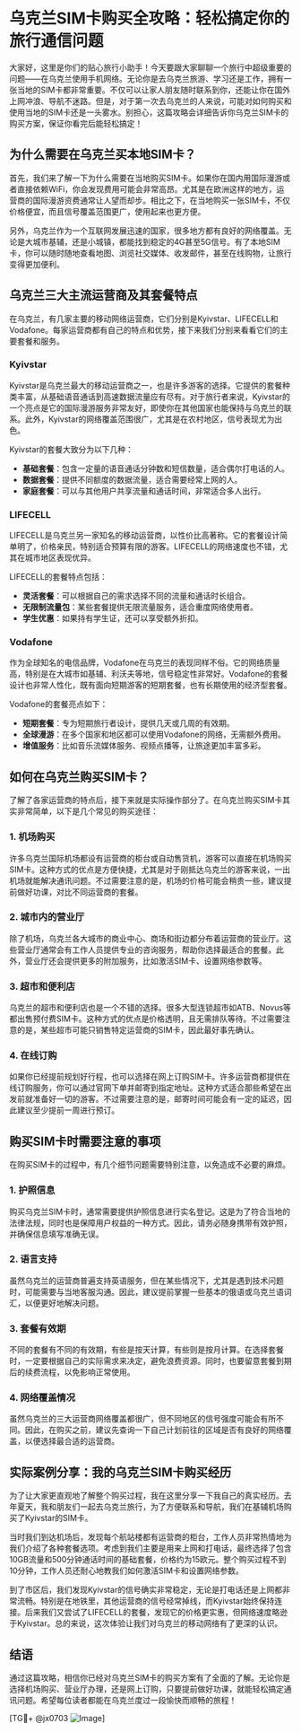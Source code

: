 # 乌克兰SIM卡购买全攻略：轻松搞定你的旅行通信问题

大家好，这里是你们的贴心旅行小助手！今天要跟大家聊聊一个旅行中超级重要的问题——在乌克兰使用手机网络。无论你是去乌克兰旅游、学习还是工作，拥有一张当地的SIM卡都非常重要。不仅可以让家人朋友随时联系到你，还能让你在国外上网冲浪、导航不迷路。但是，对于第一次去乌克兰的人来说，可能对如何购买和使用当地的SIM卡还是一头雾水。别担心，这篇攻略会详细告诉你乌克兰SIM卡的购买方案，保证你看完后能轻松搞定！

## 为什么需要在乌克兰买本地SIM卡？

首先，我们来了解一下为什么需要在当地购买SIM卡。如果你在国内用国际漫游或者直接依赖WiFi，你会发现费用可能会非常高昂。尤其是在欧洲这样的地方，运营商的国际漫游资费通常让人望而却步。相比之下，在当地购买一张SIM卡，不仅价格便宜，而且信号覆盖范围更广，使用起来也更方便。

另外，乌克兰作为一个互联网发展迅速的国家，很多地方都有良好的网络覆盖。无论是大城市基辅，还是小城镇，都能找到稳定的4G甚至5G信号。有了本地SIM卡，你可以随时随地查看地图、浏览社交媒体、收发邮件，甚至在线购物，让旅行变得更加便利。

## 乌克兰三大主流运营商及其套餐特点

在乌克兰，有几家主要的移动网络运营商，它们分别是Kyivstar、LIFECELL和Vodafone。每家运营商都有自己的特点和优势，接下来我们分别来看看它们的主要套餐和服务。

### Kyivstar

Kyivstar是乌克兰最大的移动运营商之一，也是许多游客的选择。它提供的套餐种类丰富，从基础语音通话到高速数据流量应有尽有。对于旅行者来说，Kyivstar的一个亮点是它的国际漫游服务非常友好，即使你在其他国家也能保持与乌克兰的联系。此外，Kyivstar的网络覆盖范围很广，尤其是在农村地区，信号表现尤为出色。

Kyivstar的套餐大致分为以下几种：
- **基础套餐**：包含一定量的语音通话分钟数和短信数量，适合偶尔打电话的人。
- **数据套餐**：提供不同额度的数据流量，适合需要经常上网的人。
- **家庭套餐**：可以与其他用户共享流量和通话时间，非常适合多人出行。

### LIFECELL

LIFECELL是乌克兰另一家知名的移动运营商，以性价比高著称。它的套餐设计简单明了，价格亲民，特别适合预算有限的游客。LIFECELL的网络速度也不错，尤其在城市地区表现优异。

LIFECELL的套餐特点包括：
- **灵活套餐**：可以根据自己的需求选择不同的流量和通话时长组合。
- **无限制流量包**：某些套餐提供无限流量服务，适合重度网络使用者。
- **学生优惠**：如果持有学生证，还可以享受额外折扣。

### Vodafone

作为全球知名的电信品牌，Vodafone在乌克兰的表现同样不俗。它的网络质量高，特别是在大城市如基辅、利沃夫等地，信号稳定性非常好。Vodafone的套餐设计也非常人性化，既有面向短期游客的短期套餐，也有长期使用的经济型套餐。

Vodafone的套餐亮点如下：
- **短期套餐**：专为短期旅行者设计，提供几天或几周的有效期。
- **全球漫游**：在多个国家和地区都可以使用Vodafone的网络，无需额外费用。
- **增值服务**：比如音乐流媒体服务、视频点播等，让旅途更加丰富多彩。

## 如何在乌克兰购买SIM卡？

了解了各家运营商的特点后，接下来就是实际操作部分了。在乌克兰购买SIM卡其实非常简单，以下是几个常见的购买途径：

### 1. 机场购买

许多乌克兰国际机场都设有运营商的柜台或自动售货机，游客可以直接在机场购买SIM卡。这种方式的优点是方便快捷，尤其是对于刚抵达乌克兰的游客来说，一出机场就能解决通讯问题。不过需要注意的是，机场的价格可能会稍贵一些，建议提前做好功课，对比不同运营商的套餐。

### 2. 城市内的营业厅

除了机场，乌克兰各大城市的商业中心、商场和街边都分布着运营商的营业厅。这些营业厅通常会有工作人员提供专业的咨询服务，帮助你选择最适合的套餐。此外，营业厅还会提供更多的附加服务，比如激活SIM卡、设置网络参数等。

### 3. 超市和便利店

乌克兰的超市和便利店也是一个不错的选择。很多大型连锁超市如ATB、Novus等都出售预付费SIM卡。这种方式的优点是价格透明，且无需排队等待。不过需要注意的是，某些超市可能只销售特定运营商的SIM卡，因此最好事先确认。

### 4. 在线订购

如果你已经提前规划好行程，也可以选择在网上订购SIM卡。许多运营商都提供在线订购服务，你可以通过官网下单并邮寄到指定地址。这种方式适合那些希望在出发前就准备好一切的游客。不过需要注意的是，邮寄时间可能会有一定的延迟，因此建议至少提前一周进行预订。

## 购买SIM卡时需要注意的事项

在购买SIM卡的过程中，有几个细节问题需要特别注意，以免造成不必要的麻烦。

### 1. 护照信息

购买乌克兰SIM卡时，通常需要提供护照信息进行实名登记。这是为了符合当地的法律法规，同时也是保障用户权益的一种方式。因此，请务必随身携带有效护照，并确保信息填写准确无误。

### 2. 语言支持

虽然乌克兰的运营商普遍支持英语服务，但在某些情况下，尤其是遇到技术问题时，可能需要与当地客服沟通。因此，建议提前掌握一些基本的俄语或乌克兰语词汇，以便更好地解决问题。

### 3. 套餐有效期

不同的套餐有不同的有效期，有些是按天计算，有些则是按月计算。在选择套餐时，一定要根据自己的实际需求来决定，避免浪费资源。同时，也要留意套餐到期后的续费流程，以免影响正常使用。

### 4. 网络覆盖情况

虽然乌克兰的三大运营商网络覆盖都很广，但不同地区的信号强度可能会有所不同。因此，在购买之前，建议先查询一下自己计划前往的区域是否有良好的网络覆盖，以便选择最合适的运营商。

## 实际案例分享：我的乌克兰SIM卡购买经历

为了让大家更直观地了解整个购买过程，我在这里分享一下我自己的真实经历。去年夏天，我和朋友们一起去乌克兰旅行，为了方便联系和导航，我们在基辅机场购买了Kyivstar的SIM卡。

当时我们到达机场后，发现每个航站楼都有运营商的柜台，工作人员非常热情地为我们介绍了各种套餐选项。考虑到我们主要是用来上网和打电话，最终选择了包含10GB流量和500分钟通话时间的基础套餐，价格约为15欧元。整个购买过程不到10分钟，工作人员还耐心地教我们如何激活SIM卡和设置网络参数。

到了市区后，我们发现Kyivstar的信号确实非常稳定，无论是打电话还是上网都非常流畅。特别是在地铁里，其他运营商的信号经常掉线，而Kyivstar始终保持连接。后来我们又尝试了LIFECELL的套餐，发现它的价格更实惠，但网络速度略逊于Kyivstar。总的来说，这次体验让我们对乌克兰的移动网络有了更深的认识。

## 结语

通过这篇攻略，相信你已经对乌克兰SIM卡的购买方案有了全面的了解。无论你是选择机场购买、营业厅办理，还是网上订购，只要提前做好功课，就能轻松搞定通讯问题。希望每位读者都能在乌克兰度过一段愉快而顺畅的旅程！

[TG💪+ @jx0703 ![Image](https://github.com/user-attachments/assets/dbca1d08-cadb-493c-b0ec-ad6f7a83f270)]